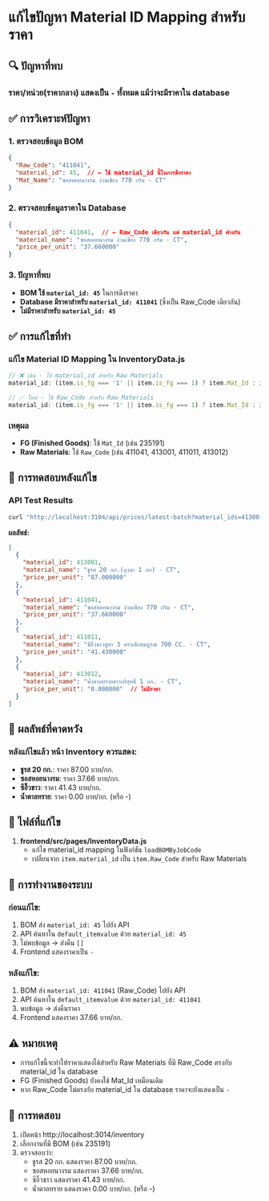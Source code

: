 # แก้ไขปัญหา Material ID Mapping สำหรับราคา

## 🔍 **ปัญหาที่พบ**

### ราคา/หน่วย(ราคากลาง) แสดงเป็น `-` ทั้งหมด แม้ว่าจะมีราคาใน database

## ✅ **การวิเคราะห์ปัญหา**

### 1. ตรวจสอบข้อมูล BOM
```json
{
  "Raw_Code": "411041",
  "material_id": 45,  // ← ใช้ material_id นี้ในการดึงราคา
  "Mat_Name": "ซอสหอยนางรม ง่วนเชียง 770 กรัม - CT"
}
```

### 2. ตรวจสอบข้อมูลราคาใน Database
```json
{
  "material_id": 411041,  // ← Raw_Code เดียวกัน แต่ material_id ต่างกัน
  "material_name": "ซอสหอยนางรม ง่วนเชียง 770 กรัม - CT",
  "price_per_unit": "37.660000"
}
```

### 3. ปัญหาที่พบ
- **BOM ใช้ `material_id: 45`** ในการดึงราคา
- **Database มีราคาสำหรับ `material_id: 411041`** (ซึ่งเป็น Raw_Code เดียวกัน)
- **ไม่มีราคาสำหรับ `material_id: 45`**

## ✅ **การแก้ไขที่ทำ**

### แก้ไข Material ID Mapping ใน InventoryData.js

```javascript
// ❌ เดิม - ใช้ material_id สำหรับ Raw Materials
material_id: (item.is_fg === '1' || item.is_fg === 1) ? item.Mat_Id : item.material_id

// ✅ ใหม่ - ใช้ Raw_Code สำหรับ Raw Materials  
material_id: (item.is_fg === '1' || item.is_fg === 1) ? item.Mat_Id : item.Raw_Code
```

### เหตุผล
- **FG (Finished Goods)**: ใช้ `Mat_Id` (เช่น 235191)
- **Raw Materials**: ใช้ `Raw_Code` (เช่น 411041, 413001, 411011, 413012)

## 🧪 **การทดสอบหลังแก้ไข**

### API Test Results
```bash
curl "http://localhost:3104/api/prices/latest-batch?material_ids=413001,411041,411011,413012"
```

**ผลลัพธ์:**
```json
[
  {
    "material_id": 413001,
    "material_name": "ชูรส 20 กก.(ถุงละ 1 กก) - CT",
    "price_per_unit": "87.000000"
  },
  {
    "material_id": 411041,
    "material_name": "ซอสหอยนางรม ง่วนเชียง 770 กรัม - CT", 
    "price_per_unit": "37.660000"
  },
  {
    "material_id": 411011,
    "material_name": "ซีอิ๊วขาวสูตร 3 ตราเด็กสมบูรณ์ 700 CC. - CT",
    "price_per_unit": "41.430000"
  },
  {
    "material_id": 413012,
    "material_name": "น้ำตาลทรายขาวบริสุทธิ์ 1 กก. - CT",
    "price_per_unit": "0.000000"  // ไม่มีราคา
  }
]
```

## 🎯 **ผลลัพธ์ที่คาดหวัง**

### หลังแก้ไขแล้ว หน้า Inventory ควรแสดง:
- **ชูรส 20 กก.**: ราคา 87.00 บาท/กก.
- **ซอสหอยนางรม**: ราคา 37.66 บาท/กก.
- **ซีอิ๊วขาว**: ราคา 41.43 บาท/กก.
- **น้ำตาลทราย**: ราคา 0.00 บาท/กก. (หรือ -)

## 📁 **ไฟล์ที่แก้ไข**

1. **frontend/src/pages/InventoryData.js**
   - แก้ไข material_id mapping ในฟังก์ชัน `loadBOMByJobCode`
   - เปลี่ยนจาก `item.material_id` เป็น `item.Raw_Code` สำหรับ Raw Materials

## 🔧 **การทำงานของระบบ**

### ก่อนแก้ไข:
1. BOM ส่ง `material_id: 45` ไปยัง API
2. API ค้นหาใน `default_itemvalue` ด้วย `material_id: 45`
3. ไม่พบข้อมูล → ส่งคืน `[]`
4. Frontend แสดงราคาเป็น `-`

### หลังแก้ไข:
1. BOM ส่ง `material_id: 411041` (Raw_Code) ไปยัง API
2. API ค้นหาใน `default_itemvalue` ด้วย `material_id: 411041`
3. พบข้อมูล → ส่งคืนราคา
4. Frontend แสดงราคา 37.66 บาท/กก.

## ⚠️ **หมายเหตุ**

- การแก้ไขนี้จะทำให้ราคาแสดงได้สำหรับ Raw Materials ที่มี Raw_Code ตรงกับ material_id ใน database
- FG (Finished Goods) ยังคงใช้ Mat_Id เหมือนเดิม
- หาก Raw_Code ไม่ตรงกับ material_id ใน database ราคาจะยังแสดงเป็น `-`

## 🧪 **การทดสอบ**

1. เปิดหน้า http://localhost:3014/inventory
2. เลือกงานที่มี BOM (เช่น 235191)
3. ตรวจสอบว่า:
   - ชูรส 20 กก. แสดงราคา 87.00 บาท/กก.
   - ซอสหอยนางรม แสดงราคา 37.66 บาท/กก.
   - ซีอิ๊วขาว แสดงราคา 41.43 บาท/กก.
   - น้ำตาลทราย แสดงราคา 0.00 บาท/กก. (หรือ -)
